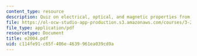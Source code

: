 ```yaml
---
content_type: resource
description: Quiz on electrical, optical, and magnetic properties from 2004.
file: https://ol-ocw-studio-app-production.s3.amazonaws.com/courses/3-225-electronic-and-mechanical-properties-of-materials-fall-2007/c114fe91c65f406e4639961ea039cd9a_e2004.pdf
file_type: application/pdf
resourcetype: Document
title: e2004.pdf
uid: c114fe91-c65f-406e-4639-961ea039cd9a
---
```

